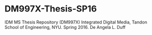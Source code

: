 # DM997X-Thesis-SP16
IDM MS Thesis Repository (DM997X) Integrated Digital Media, Tandon School of Engineering, NYU. Spring 2016. De Angela L. Duff